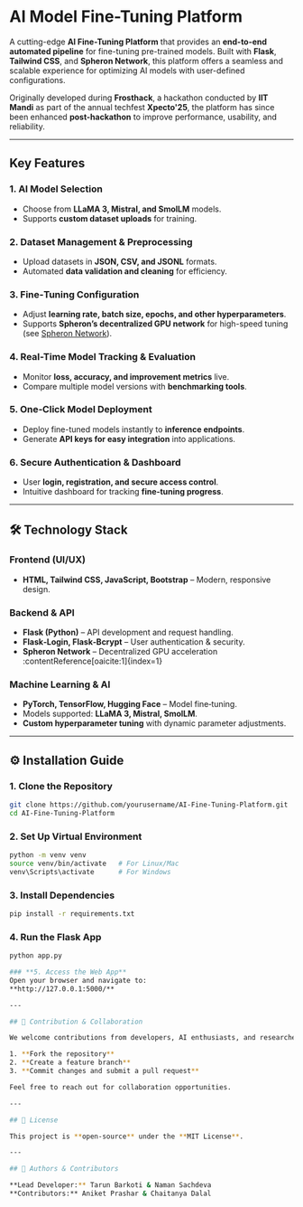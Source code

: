 # AI Model Fine-Tuning Platform

A cutting-edge **AI Fine-Tuning Platform** that provides an **end-to-end automated pipeline** for fine-tuning pre-trained models. Built with **Flask**, **Tailwind CSS**, and **Spheron Network**, this platform offers a seamless and scalable experience for optimizing AI models with user-defined configurations.

Originally developed during **Frosthack**, a hackathon conducted by **IIT Mandi** as part of the annual techfest **Xpecto'25**, the platform has since been enhanced **post-hackathon** to improve performance, usability, and reliability.

---

## Key Features

### **1. AI Model Selection**
- Choose from **LLaMA 3, Mistral, and SmolLM** models.
- Supports **custom dataset uploads** for training.

### **2. Dataset Management & Preprocessing**
- Upload datasets in **JSON, CSV, and JSONL** formats.
- Automated **data validation and cleaning** for efficiency.

### **3. Fine‑Tuning Configuration**
- Adjust **learning rate, batch size, epochs, and other hyperparameters**.
- Supports **Spheron’s decentralized GPU network** for high-speed tuning (see [Spheron Network](https://www.spheron.network/)).

### **4. Real-Time Model Tracking & Evaluation**
- Monitor **loss, accuracy, and improvement metrics** live.
- Compare multiple model versions with **benchmarking tools**.

### **5. One‑Click Model Deployment**
- Deploy fine-tuned models instantly to **inference endpoints**.
- Generate **API keys for easy integration** into applications.

### **6. Secure Authentication & Dashboard**
- User **login, registration, and secure access control**.
- Intuitive dashboard for tracking **fine‑tuning progress**.

---

## 🛠️ Technology Stack

### **Frontend (UI/UX)**
- **HTML, Tailwind CSS, JavaScript, Bootstrap** – Modern, responsive design.

### **Backend & API**
- **Flask (Python)** – API development and request handling.
- **Flask‑Login, Flask‑Bcrypt** – User authentication & security.
- **Spheron Network** – Decentralized GPU acceleration :contentReference[oaicite:1]{index=1}

### **Machine Learning & AI**
- **PyTorch, TensorFlow, Hugging Face** – Model fine‑tuning.
- Models supported: **LLaMA 3, Mistral, SmolLM**.
- **Custom hyperparameter tuning** with dynamic parameter adjustments.

---

## ⚙️ Installation Guide

### **1. Clone the Repository**
```bash
git clone https://github.com/yourusername/AI-Fine-Tuning-Platform.git
cd AI-Fine-Tuning-Platform
```

### **2. Set Up Virtual Environment**
```bash
python -m venv venv
source venv/bin/activate   # For Linux/Mac
venv\Scripts\activate      # For Windows
```

### **3. Install Dependencies**
```bash
pip install -r requirements.txt
```

### **4. Run the Flask App**
```bash
python app.py

### **5. Access the Web App**
Open your browser and navigate to:  
**http://127.0.0.1:5000/**

---

## 🤝 Contribution & Collaboration

We welcome contributions from developers, AI enthusiasts, and researchers! To contribute:

1. **Fork the repository**
2. **Create a feature branch**
3. **Commit changes and submit a pull request**

Feel free to reach out for collaboration opportunities.

---

## 📜 License

This project is **open-source** under the **MIT License**.

---

## 👥 Authors & Contributors

**Lead Developer:** Tarun Barkoti & Naman Sachdeva 
**Contributors:** Aniket Prashar & Chaitanya Dalal

